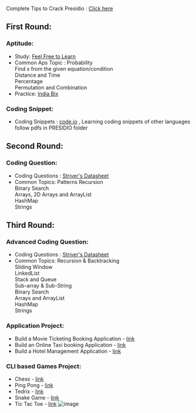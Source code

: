 
Complete Tips to Crack Presidio : [Click here](https://youtu.be/slboC5N5Sxs?feature=shared)

## First Round:
### Aptitude:
- Study: [Feel Free to Learn](https://www.feelfreetolearn.com/)
- Common Aps Topic :
  	Probability <br>
  	Find x from the given equation/condition <br>
  	Distance and Time <br>
  	Percentage <br>	
  	Permutation and Combination <br>
- Practice: [India Bix](https://www.indiabix.com/)
### Coding Snippet:
- Coding Snippets : [code.io](https://youtube.com/playlist?list=PLhP5RsB7fhE3h5MvxjC2MHPbCjcL_8-e5&feature=shared) , Learning coding snippets of other languages follow pdfs in PRESIDIO folder


## Second Round:
### Coding Question:
- Coding Questions : [Striver's Datasheet](https://takeuforward.org/interviews/strivers-sde-sheet-top-coding-interview-problems/)
- Common Topics:
  Patterns
	Recursion <br>
	Binary Search <br>
	Arrays, 2D Arrays and ArrayList <br>
	HashMap <br>
	Strings <br>


## Third Round:
### Advanced Coding Question:
- Coding Questions : [Striver's Datasheet](https://takeuforward.org/interviews/strivers-sde-sheet-top-coding-interview-problems/)
- Common Topics:
  	Recursion & Backtracking <br>
	Sliding Window <br>
	LinkedList <br>
	Stack and Queue <br>
	Sub-array & Sub-String <br>
	Binary Search <br>
	Arrays and ArrayList <br>
	HashMap <br>
	Strings <br>

### Application Project: 
  - Build a Movie Ticketing Booking Application - [link](https://youtube.com/playlist?list=PLQMGOpcYnHOV1u0J9OBVwvdQm79PIsbxi&feature=shared)
  - Build an Online Taxi booking Application - [link](https://youtube.com/playlist?list=PLSelijxfOX7qv6GuVz6xemagK1uZYJ0ZN&feature=shared)
  - Build a Hotel Management Application - [link](https://youtube.com/playlist?list=PL_6klLfS1WqEs4e9GJReOgCU7EM4UnDr8&feature=shared)

### CLI based Games Project:
  - Chess - [link](https://youtu.be/jzCxywhTAUI?feature=shared)
  - Ping Pong - [link](https://youtu.be/oLirZqJFKPE?feature=shared)
  - Tedrix - [link](https://youtu.be/dgVh6S8X25k?feature=shared)
  - Snake Game - [link](https://youtu.be/bI6e6qjJ8JQ?feature=shared)
  - Tic Tac Toe - [link](https://youtu.be/jlLNXmi4Nmw?feature=shared)
    ![image](https://github.com/JatinKishore/Placment_Preparation/assets/122717391/270c0431-0ed5-4464-a50d-2ac39f422898)

